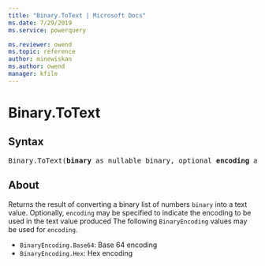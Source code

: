 ```yaml
---
title: "Binary.ToText | Microsoft Docs"
ms.date: 7/29/2019
ms.service: powerquery

ms.reviewer: owend
ms.topic: reference
author: minewiskan
ms.author: owend
manager: kfile
---
```

# Binary.ToText

## Syntax

<pre>
Binary.ToText(<b>binary</b> as nullable binary, optional <b>encoding</b> as nullable number) as nullable text 
</pre> 
  
## About  
Returns the result of converting a binary list of numbers `binary` into a text value. Optionally, `encoding` may be specified to indicate the encoding to be used in the text value produced The following `BinaryEncoding` values may be used for `encoding`. <ul> <li><code>BinaryEncoding.Base64</code>: Base 64 encoding</li> <li><code>BinaryEncoding.Hex</code>: Hex encoding</li> </ul>
  
